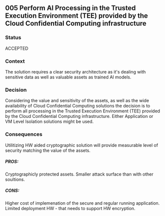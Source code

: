## 005 Perform AI Processing in the Trusted Execution Environment (TEE) provided by the Cloud Confidential Computing infrastructure

### Status
ACCEPTED

### Context
The solution requires a clear security architecture as it's dealing with sensitive data as well as valuable assets as trained AI models.

### Decision
Considering the value and sensitivity of the assets, as well as the wide availability of Cloud Confidential Computing solutions the decision is to perform all processing in the Trusted Execution Environment (TEE) provided by the Cloud 
Confidential Computing infrastructure.
Either Application or VM Level Isolation solutions might be used.

### Consequences
Utilitizing HW aided cryptographic solution will provide measurable level of security matching the value of the assets.

##### PROS:
Cryptographicly protected assets. 
Smaller attack surface than with other soultions.

##### CONS:
Higher cost of implemenation of the secure and regular running application. Limited deployment HW - that needs to support HW encryption.
